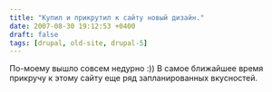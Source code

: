 ```yaml
---
title: "Купил и прикрутил к сайту новый дизайн."
date: 2007-08-30 19:12:53 +0400
draft: false
tags: [drupal, old-site, drupal-5]
---
```

По-моему вышло совсем недурно :)) В самое ближайшее время прикручу к этому сайту еще ряд запланированных вкусностей.
